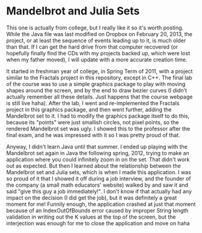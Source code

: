 # Mandelbrot and Julia Sets

This one is actually from college, but I really like it so it's worth posting. While the Java file was last modified on Dropbox on February 20, 2013, the project, or at least the sequence of events leading up to it, is much older than that. If I can get the hard drive from that computer recovered (or hopefully finally find the CDs with my projects backed up, which were lost when my father moved), I will update with a more accurate creation time.

It started in freshman year of college, in Spring Term of 2011, with a project similar to the Fractals project in this repository, except in C++. The final lab of the course was to use a simple graphics package to play with moving shapes around the screen, and by the end to draw bezier curves (I didn't actually remember all these details. Just happens that the course webpage is still live haha). After the lab, I went and re-implemented the Fractals project in this graphics package, and then went further, adding the Mandelbrot set to it. I had to modify the graphics package itself to do this, because its "points" were just smallish circles, not pixel points, so the rendered Mandelbrot set was ugly. I showed this to the professor after the final exam, and he was impressed with it so I was pretty proud of that.

Anyway, I didn't learn Java until that summer. I ended up playing with the Mandelbrot set again in Java the following spring, 2012, trying to make an application where you could infinitely zoom in on the set. That didn't work out as expected. But then I learned about the relationship between the Mandelbrot set and Julia sets, which is when I made this application. I was so proud of it that I showed it off during a job interview, and the founder of the company (a small math educators' website) walked by and saw it and said "give this guy a job immediately!". I don't know if that actually had any impact on the decision (I did get the job), but it was definitely a great moment for me! Funnily enough, the application crashed at just that moment because of an IndexOutOfBounds error caused by improper String length validation in writing out the K values at the top of the screen, but the interjection was enough for me to close the application and move on haha


